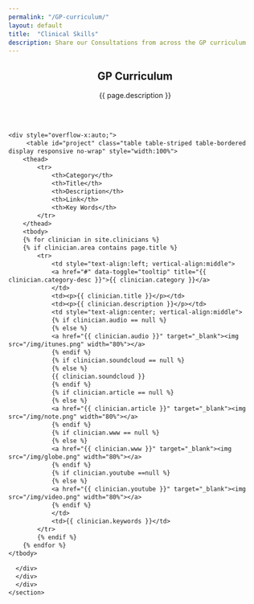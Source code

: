 ```yaml
---
permalink: "/GP-curriculum/"
layout: default
title:  "Clinical Skills" 
description: Share our Consultations from across the GP curriculum 
---
```


<section id="action" class="responsive">
        <div class="vertical-center">
             <div class="container">
                <div class="row">
                    <div class="action take-tour">
                            <center><h1 class="title">GP Curriculum</h1>
                            <p>{{ page.description }}</p></center>
                    </div>
                </div>
            </div>
        </div>
   </section>

<section id="clinician">
      <div class="container">
        <div class="row">
          <div class="col-lg-12">
<br>
<br>

  	<div style="overflow-x:auto;">	
         <table id="project" class="table table-striped table-bordered display responsive no-wrap" style="width:100%">
        <thead>
            <tr>
                <th>Category</th>
                <th>Title</th>
                <th>Description</th>
                <th>Link</th>
                <th>Key Words</th>
            </tr>
        </thead>
        <tbody>
        {% for clinician in site.clinicians %}
        {% if clinician.area contains page.title %}
            <tr>
                <td style="text-align:left; vertical-align:middle">
                <a href="#" data-toggle="tooltip" title="{{ clinician.category-desc }}">{{ clinician.category }}</a>
                </td>
                <td><p>{{ clinician.title }}</p></td>
                <td><p>{{ clinician.description }}</p></td>
                <td style="text-align:center; vertical-align:middle">
                {% if clinician.audio == null %}
                {% else %}
                <a href="{{ clinician.audio }}" target="_blank"><img src="/img/itunes.png" width="80%"></a>
                {% endif %}
                {% if clinician.soundcloud == null %}
                {% else %}
                {{ clinician.soundcloud }}
                {% endif %}
                {% if clinician.article == null %}
                {% else %}
                <a href="{{ clinician.article }}" target="_blank"><img src="/img/note.png" width="80%"></a>
                {% endif %}
                {% if clinician.www == null %}
                {% else %}
                <a href="{{ clinician.www }}" target="_blank"><img src="/img/globe.png" width="80%"></a>
                {% endif %} 
                {% if clinician.youtube ==null %}
                {% else %}
                <a href="{{ clinician.youtube }}" target="_blank"><img src="/img/video.png" width="80%"></a>
                {% endif %}
                </td>
                <td>{{ clinician.keywords }}</td>
            </tr>
            {% endif %}
        {% endfor %}
    </tbody>
</table>
</div>

        
      </div>
	  </div>
	  </div>
    </section>
